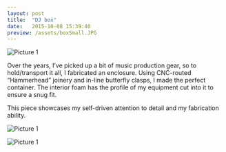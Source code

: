 ```yaml
---
layout: post
title:  "DJ box"
date:   2015-10-08 15:39:40
preview: /assets/boxSmall.JPG
---
```


![Picture 1]({{"/assets/boxLarge.jpg"|absolute_url}})

Over the years, I’ve picked up a bit of music production gear, so to hold/transport it all, I fabricated an enclosure. Using CNC-routed “Hammerhead” joinery and in-line butterfly clasps, I made the perfect container. The interior foam has the profile of my equipment cut into it to ensure a snug fit.

This piece showcases my self-driven attention to detail and my fabrication ability. 

![Picture 1]({{"/assets/boxInterior.jpg"|absolute_url}})

![Picture 1]({{"/assets/djBooth.jpg"|absolute_url}})
